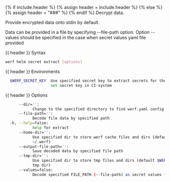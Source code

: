{% if include.header %}
{% assign header = include.header %}
{% else %}
{% assign header = "###" %}
{% endif %}
Decrypt data.

Provide encrypted data onto stdin by default.

Data can be provided in a file by specifying --file-path option. Option --values should be 
specified in the case when secret values yaml file provided

{{ header }} Syntax

```bash
werf helm secret extract [options]
```

{{ header }} Environments

```bash
  $WERF_SECRET_KEY  Use specified secret key to extract secrets for the deploy; recommended way to 
                    set secret key in CI-system
```

{{ header }} Options

```bash
      --dir='':
            Change to the specified directory to find werf.yaml config
      --file-path='':
            Decode file data by specified path
  -h, --help=false:
            help for extract
      --home-dir='':
            Use specified dir to store werf cache files and dirs (default $WERF_HOME environment or 
            ~/.werf)
      --output-file-path='':
            Save decoded data by specified file path
      --tmp-dir='':
            Use specified dir to store tmp files and dirs (default $WERF_TMP environment or system 
            tmp dir)
      --values=false:
            Decode specified FILE_PATH (--file-path) as secret values file
```

